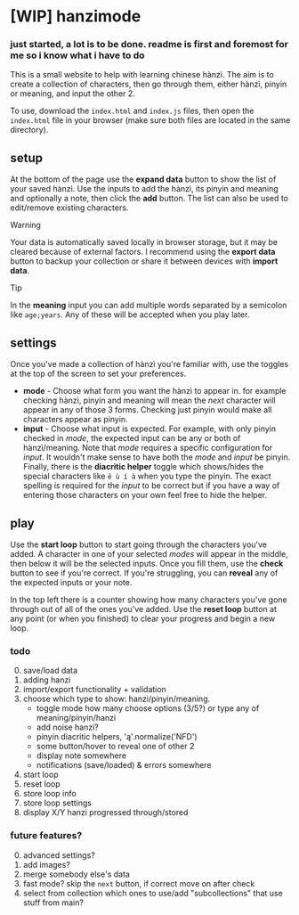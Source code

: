 # [WIP] hanzimode

### just started, a lot is to be done. readme is first and foremost for me so i know what i have to do

This is a small website to help with learning chinese hànzì. The aim is to create a collection of characters, then go through them, either hànzì, pinyin or meaning, and input the other 2.

To use, download the `index.html` and `index.js` files, then open the `index.html` file in your browser (make sure both files are located in the same directory).

## setup

At the bottom of the page use the **expand data** button to show the list of your saved hànzì. Use the inputs to add the hànzì, its pinyin and meaning and optionally a note, then click the **add** button. The list can also be used to edit/remove existing characters.

> [!WARNING]
> Your data is automatically saved locally in browser storage, but it may be cleared because of external factors. I recommend using the **export data** button to backup your collection or share it between devices with **import data**.

> [!TIP]
> In the **meaning** input you can add multiple words separated by a semicolon like `age;years`. Any of these will be accepted when you play later.

## settings

Once you've made a collection of hànzì you're familiar with, use the toggles at the top of the screen to set your preferences.

- **mode** - Choose what form you want the hànzì to appear in. for example checking hànzì, pinyin and meaning will mean the _next_ character will appear in any of those 3 forms. Checking just pinyin would make all characters appear as pinyin.
- **input** - Choose what input is expected. For example, with only pinyin checked in _mode_, the expected input can be any or both of hànzì/meaning. Note that _mode_ requires a specific configuration for _input_. It wouldn't make sense to have both the _mode_ and _input_ be pinyin.
  Finally, there is the **diacritic helper** toggle which shows/hides the special characters like `ê ù í à` when you type the pinyin. The exact spelling is required for the _input_ to be correct but if you have a way of entering those characters on your own feel free to hide the helper.

## play

Use the **start loop** button to start going through the characters you've added. A character in one of your selected _modes_ will appear in the middle, then below it will be the selected inputs. Once you fill them, use the **check** button to see if you're correct. If you're struggling, you can **reveal** any of the expected inputs or your note.

In the top left there is a counter showing how many characters you've gone through out of all of the ones you've added. Use the **reset loop** button at any point (or when you finished) to clear your progress and begin a new loop.

### todo

0. save/load data
1. adding hanzi
2. import/export functionality + validation
3. choose which type to show: hanzi/pinyin/meaning.
   - toggle mode how many choose options (3/5?) or type any of meaning/pinyin/hanzi
   - add noise hanzi?
   - pinyin diacritic helpers, 'ą'.normalize('NFD')
   - some button/hover to reveal one of other 2
   - display note somewhere
   - notifications (save/loaded) & errors somewhere
4. start loop
5. reset loop
6. store loop info
7. store loop settings
8. display X/Y hanzi progressed through/stored

### future features?

0. advanced settings?
1. add images?
2. merge somebody else's data
3. fast mode? skip the `next` button, if correct move on after check
4. select from collection which ones to use/add "subcollections" that use stuff from main?
